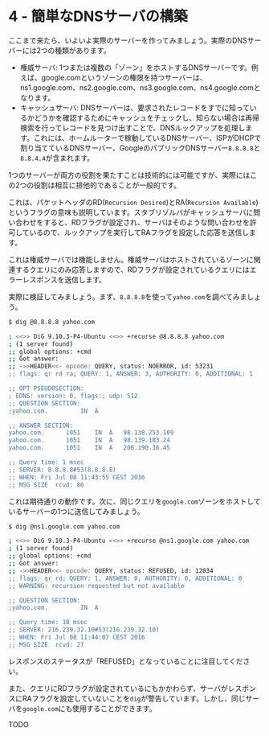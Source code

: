 # 4 - 簡単なDNSサーバの構築

ここまで来たら、いよいよ実際のサーバーを作ってみましょう。実際のDNSサーバーには2つの種類があります。

- 権威サーバ: 1つまたは複数の「ゾーン」をホストするDNSサーバーです。例えば、google.comというゾーンの権限を持つサーバーは、ns1.google.com、ns2.google.com、ns3.google.com、ns4.google.comとなります。
- キャッシュサーバ: DNSサーバーは、要求されたレコードをすでに知っているかどうかを確認するためにキャッシュをチェックし、知らない場合は再帰検索を行ってレコードを見つけ出すことで、DNSルックアップを処理します。これには、ホームルーターで稼動しているDNSサーバー、ISPがDHCPで割り当てているDNSサーバー、GoogleのパブリックDNSサーバー`8.8.8.8`と`8.8.4.4`が含まれます。

1つのサーバーが両方の役割を果たすことは技術的には可能ですが、実際にはこの2つの役割は相互に排他的であることが一般的です。

これは、パケットヘッダのRD(`Recursion Desired`)とRA(`Recursion Available`)というフラグの意味も説明しています。スタブリゾルバがキャッシュサーバに問い合わせをすると、RDフラグが設定され、サーバはそのような問い合わせを許可しているので、ルックアップを実行してRAフラグを設定した応答を送信します。

これは権威サーバでは機能しません。権威サーバはホストされているゾーンに関連するクエリにのみ応答しますので、RDフラグが設定されているクエリにはエラーレスポンスを送信します。

実際に検証してみましょう。まず、`8.8.8.8`を使って`yahoo.com`を調べてみましょう。

```sh
$ dig @8.8.8.8 yahoo.com

; <<>> DiG 9.10.3-P4-Ubuntu <<>> +recurse @8.8.8.8 yahoo.com
; (1 server found)
;; global options: +cmd
;; Got answer:
;; ->>HEADER<<- opcode: QUERY, status: NOERROR, id: 53231
;; flags: qr rd ra; QUERY: 1, ANSWER: 3, AUTHORITY: 0, ADDITIONAL: 1

;; OPT PSEUDOSECTION:
; EDNS: version: 0, flags:; udp: 512
;; QUESTION SECTION:
;yahoo.com.			IN	A

;; ANSWER SECTION:
yahoo.com.		1051	IN	A	98.138.253.109
yahoo.com.		1051	IN	A	98.139.183.24
yahoo.com.		1051	IN	A	206.190.36.45

;; Query time: 1 msec
;; SERVER: 8.8.8.8#53(8.8.8.8)
;; WHEN: Fri Jul 08 11:43:55 CEST 2016
;; MSG SIZE  rcvd: 86
```

これは期待通りの動作です。次に、同じクエリを`google.com`ゾーンをホストしているサーバーの1つに送信してみましょう。

```sh
$ dig @ns1.google.com yahoo.com

; <<>> DiG 9.10.3-P4-Ubuntu <<>> +recurse @ns1.google.com yahoo.com
; (1 server found)
;; global options: +cmd
;; Got answer:
;; ->>HEADER<<- opcode: QUERY, status: REFUSED, id: 12034
;; flags: qr rd; QUERY: 1, ANSWER: 0, AUTHORITY: 0, ADDITIONAL: 0
;; WARNING: recursion requested but not available

;; QUESTION SECTION:
;yahoo.com.			IN	A

;; Query time: 10 msec
;; SERVER: 216.239.32.10#53(216.239.32.10)
;; WHEN: Fri Jul 08 11:44:07 CEST 2016
;; MSG SIZE  rcvd: 27
```

レスポンスのステータスが「REFUSED」となっていることに注目してください。

また、クエリにRDフラグが設定されているにもかかわらず、サーバがレスポンスにRAフラグを設定していないことを`dig`が警告しています。しかし、同じサーバを`google.com`にも使用することができます。

TODO
